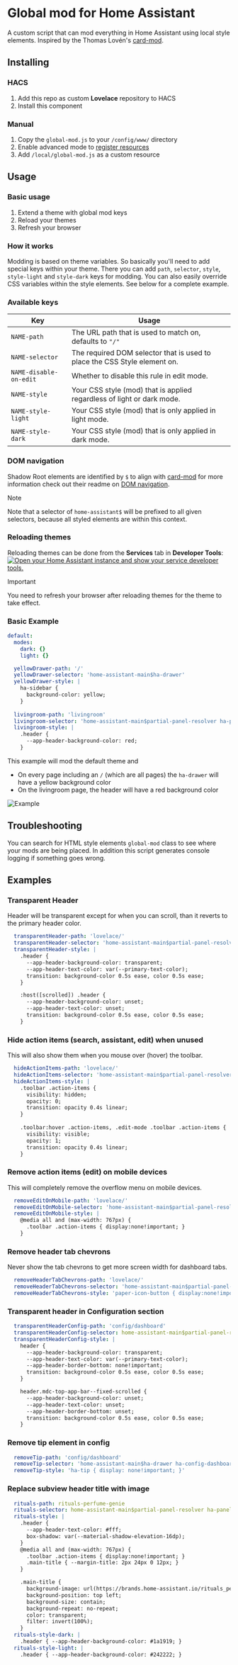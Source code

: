 # Global mod for Home Assistant

A custom script that can mod everything in Home Assistant using local style elements. Inspired by the Thomas Lovén's [card-mod](https://github.com/thomasloven/lovelace-card-mod).

## Installing

### HACS

1. Add this repo as custom **Lovelace** repository to HACS
2. Install this component

### Manual 

1. Copy the `global-mod.js` to your `/config/www/` directory
2. Enable advanced mode to [register resources](https://developers.home-assistant.io/docs/frontend/custom-ui/registering-resources)
3. Add `/local/global-mod.js` as a custom resource

## Usage

### Basic usage

1. Extend a theme with global mod keys
2. Reload your themes
3. Refresh your browser

### How it works

Modding is based on theme variables. So basically you'll need to add special keys within your theme. There you can add `path`, `selector`, `style`, `style-light` and `style-dark` keys for modding. You can also easily override CSS variables within the style elements. See below for a complete example.

### Available keys

| Key                | Usage |
| ------------------ | ------ |
| `NAME-path`        | The URL path that is used to match on, defaults to `"/"` |
| `NAME-selector`    | The required DOM selector that is used to place the CSS Style element on. |
| `NAME-disable-on-edit` | Whether to disable this rule in edit mode. |
| `NAME-style`       | Your CSS style (mod) that is applied regardless of light or dark mode. |
| `NAME-style-light` | Your CSS style (mod) that is only applied in light mode. |
| `NAME-style-dark`  | Your CSS style (mod) that is only applied in dark mode. |

### DOM navigation

Shadow Root elements are identified by `$` to align with [card-mod](https://github.com/thomasloven/lovelace-card-mod) for more information check out their readme on [DOM navigation](https://github.com/thomasloven/lovelace-card-mod?tab=readme-ov-file#dom-navigation).

> [!NOTE]  
> Note that a selector of `home-assistant$` will be prefixed to all given selectors, because all styled elements are within this context.

### Reloading themes

Reloading themes can be done from the **Services** tab in **Developer Tools**:
[![Open your Home Assistant instance and show your service developer tools.](https://my.home-assistant.io/badges/developer_services.svg)](https://my.home-assistant.io/redirect/developer_services/)

> [!IMPORTANT]  
> You need to refresh your browser after reloading themes for the theme to take effect.

### Basic Example

```yaml
default:
  modes:
    dark: {}
    light: {}

  yellowDrawer-path: '/'
  yellowDrawer-selector: 'home-assistant-main$ha-drawer'
  yellowDrawer-style: |
    ha-sidebar { 
      background-color: yellow; 
    }
  
  livingroom-path: 'livingroom'
  livingroom-selector: 'home-assistant-main$partial-panel-resolver ha-panel-lovelace$hui-root$div'
  livingroom-style: |
    .header { 
      --app-header-background-color: red; 
    }
```

This example will mod the default theme and
- On every page including an `/` (which are all pages) the `ha-drawer` will have a yellow background color
- On the livingroom page, the header will have a red background color

![Example](images/example.png)

## Troubleshooting

You can search for HTML style elements `global-mod` class to see where your mods are being placed. In addition this script generates console logging if something goes wrong.

## Examples

### Transparent Header

Header will be transparent except for when you can scroll, than it reverts to the primary header color.

```yaml
  transparentHeader-path: 'lovelace/'
  transparentHeader-selector: 'home-assistant-main$partial-panel-resolver ha-panel-lovelace$hui-root$div'
  transparentHeader-style: |
    .header {
      --app-header-background-color: transparent;
      --app-header-text-color: var(--primary-text-color);
      transition: background-color 0.5s ease, color 0.5s ease;
    }

    :host([scrolled]) .header {
      --app-header-background-color: unset;
      --app-header-text-color: unset;
      transition: background-color 0.5s ease, color 0.5s ease;
    }
```

### Hide action items (search, assistant, edit) when unused

This will also show them when you mouse over (hover) the toolbar.

```yaml
  hideActionItems-path: 'lovelace/'
  hideActionItems-selector: 'home-assistant-main$partial-panel-resolver ha-panel-lovelace$hui-root$div'
  hideActionItems-style: |
    .toolbar .action-items { 
      visibility: hidden; 
      opacity: 0;
      transition: opacity 0.4s linear;
    }
    
    .toolbar:hover .action-items, .edit-mode .toolbar .action-items { 
      visibility: visible;
      opacity: 1;
      transition: opacity 0.4s linear;
    }
```

### Remove action items (edit) on mobile devices

This will completely remove the overflow menu on mobile devices.

```yaml
  removeEditOnMobile-path: 'lovelace/'
  removeEditOnMobile-selector: 'home-assistant-main$partial-panel-resolver ha-panel-lovelace$hui-root$div'
  removeEditOnMobile-style: |
    @media all and (max-width: 767px) {
      .toolbar .action-items { display:none!important; }
    }
```

### Remove header tab chevrons

Never show the tab chevrons to get more screen width for dashboard tabs.

```yaml
  removeHeaderTabChevrons-path: 'lovelace/'
  removeHeaderTabChevrons-selector: 'home-assistant-main$partial-panel-resolver ha-panel-lovelace$hui-root$div ha-tabs$'
  removeHeaderTabChevrons-style: 'paper-icon-button { display:none!important; }'
```

### Transparent header in Configuration section

```yaml
  transparentHeaderConfig-path: 'config/dashboard'
  transparentHeaderConfig-selector: home-assistant-main$partial-panel-resolver ha-config-dashboard$ha-top-app-bar-fixed$
  transparentHeaderConfig-style: |
    header {
      --app-header-background-color: transparent;
      --app-header-text-color: var(--primary-text-color);
      --app-header-border-bottom: none!important;
      transition: background-color 0.5s ease, color 0.5s ease;
    }

    header.mdc-top-app-bar--fixed-scrolled {
      --app-header-background-color: unset;
      --app-header-text-color: unset;
      --app-header-border-bottom: unset;
      transition: background-color 0.5s ease, color 0.5s ease;
    }
```

### Remove tip element in config

```yaml
  removeTip-path: 'config/dashboard'
  removeTip-selector: 'home-assistant-main$ha-drawer ha-config-dashboard$'
  removeTip-style: 'ha-tip { display: none!important; }'
```

### Replace subview header title with image

```yaml
  rituals-path: rituals-perfume-genie
  rituals-selector: home-assistant-main$partial-panel-resolver ha-panel-lovelace$hui-root$
  rituals-style: |
    .header { 
      --app-header-text-color: #fff; 
      box-shadow: var(--material-shadow-elevation-16dp);
    }
    @media all and (max-width: 767px) {
      .toolbar .action-items { display:none!important; }
      .main-title { --margin-title: 2px 24px 0 12px; }
    }

    .main-title {
      background-image: url(https://brands.home-assistant.io/rituals_perfume_genie/logo.png);
      background-position: top left;
      background-size: contain;
      background-repeat: no-repeat;
      color: transparent;
      filter: invert(100%);
    }
  rituals-style-dark: |
    .header { --app-header-background-color: #1a1919; }
  rituals-style-light: |
    .header { --app-header-background-color: #242222; }
```
